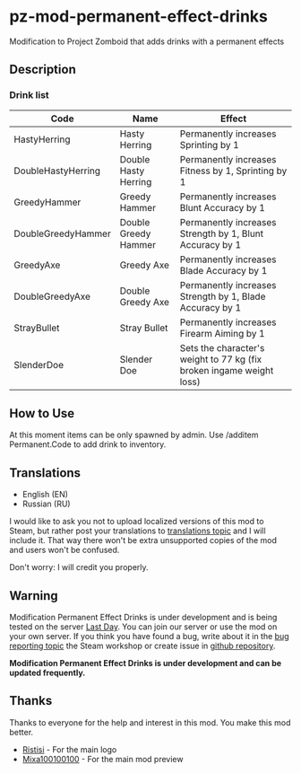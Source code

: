 # pz-mod-permanent-effect-drinks
Modification to Project Zomboid that adds drinks with a permanent effects

## Description

### Drink list

Code               | Name                 | Effect
------------------ | -------------------- | -------------
HastyHerring       | Hasty Herring        | Permanently increases Sprinting by 1
DoubleHastyHerring | Double Hasty Herring | Permanently increases Fitness by 1, Sprinting by 1
GreedyHammer       | Greedy Hammer        | Permanently increases Blunt Accuracy by 1
DoubleGreedyHammer | Double Greedy Hammer | Permanently increases Strength by 1, Blunt Accuracy by 1
GreedyAxe          | Greedy Axe           | Permanently increases Blade Accuracy by 1
DoubleGreedyAxe    | Double Greedy Axe    | Permanently increases Strength by 1, Blade Accuracy by 1
StrayBullet        | Stray Bullet         | Permanently increases Firearm Aiming by 1
SlenderDoe         | Slender Doe          | Sets the character's weight to 77 kg (fix broken ingame weight loss)

## How to Use
At this moment items can be only spawned by admin. Use /additem Permanent.Code to add drink to inventory.

## Translations
* English (EN)
* Russian (RU)

I would like to ask you not to upload localized versions of this mod to Steam, but rather post your translations to 
[translations topic](https://steamcommunity.com/workshop/filedetails/discussion/1866992334/1628538005517020523) and 
I will include it. That way there won't be extra unsupported copies of the mod and users won't be confused.

Don't worry: I will credit you properly.

## Warning
Modification Permanent Effect Drinks is under development and is being tested on the server [Last Day](https://last-day.wargm.ru). You can join our server or use the mod on your own server.
If you think you have found a bug, write about it in the [bug reporting topic](https://steamcommunity.com/workshop/filedetails/discussion/*/*/)
the Steam workshop or create issue in [github repository](https://github.com/game-servers/pz-mod-permanent-effects-drinks).

**Modification Permanent Effect Drinks is under development and can be updated frequently.**

## Thanks
Thanks to everyone for the help and interest in this mod. You make this mod better.

* [Ristisi](https://steamcommunity.com/profiles/76561198198109711) - For the main logo
* [Mixa100100100](https://steamcommunity.com/profiles/76561198028625569) - For the main mod preview
